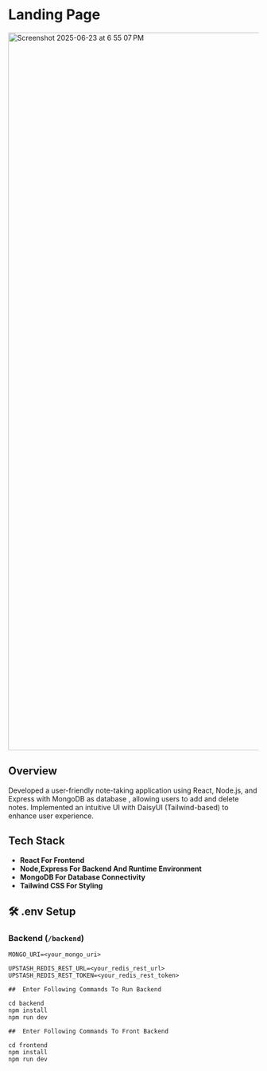 # Landing Page
<img width="1440" alt="Screenshot 2025-06-23 at 6 55 07 PM" src="https://github.com/user-attachments/assets/98b0e19e-43c8-45e6-86bc-99d990787e81" />


## Overview

Developed a user-friendly note-taking application using React, Node.js, and Express with MongoDB as database , allowing users to add and delete notes. Implemented an intuitive UI with DaisyUI (Tailwind-based) to enhance user experience.

##  Tech Stack

- **React For Frontend**
- **Node,Express For Backend And Runtime Environment** 
- **MongoDB For Database Connectivity**
- **Tailwind CSS For Styling**


## 🛠️ .env Setup

### Backend (`/backend`)

```env
MONGO_URI=<your_mongo_uri>

UPSTASH_REDIS_REST_URL=<your_redis_rest_url>
UPSTASH_REDIS_REST_TOKEN=<your_redis_rest_token>

##  Enter Following Commands To Run Backend

cd backend
npm install
npm run dev

##  Enter Following Commands To Front Backend

cd frontend
npm install
npm run dev

